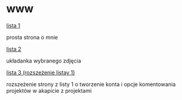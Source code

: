 # www

[lista 1](https://piotrekpuszczynski.github.io/www/list1/site.html)

prosta strona o mnie

[lista 2](https://piotrekpuszczynski.github.io/www/lista2/game.html)

układanka wybranego zdjęcia

[lista 3 (rozszeżenie listay 1)](https://piotrekpuszczynski.github.io/www/lista3/index.php)

rozszeżenie strony z listy 1 o tworzenie konta i opcje komentowania projektów w akapicie z projektami
